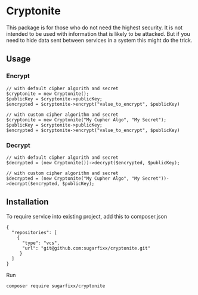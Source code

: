 # Cryptonite

This package is for those who do not need the highest security. It is not intended to be used with information that is likely to be attacked. But if you need to hide data sent between services in a system this might do the trick.


## Usage

### Encrypt

````
// with default cipher algorith and secret
$cryptonite = new Cryptonite();
$publicKey = $cryptonite->publicKey;
$encrypted = $cryptonite->encrypt("value_to_encrypt", $publicKey)

// with custom cipher algorithm and secret
$cryptonite = new Cryptonite("My Cupher Algo", "My Secret");
$publicKey = $cryptonite->publicKey;
$encrypted = $cryptonite->encrypt("value_to_encrypt", $publicKey)
````

### Decrypt

````
// with default cipher algorith and secret
$decrypted = (new Cryptonite())->decrypt($encrypted, $publicKey);

// with custom cipher algorithm and secret
$decrypted = (new Cryptonite("My Cupher Algo", "My Secret"))->decrypt($encrypted, $publicKey);
````

## Installation


To require service into existing project, add this to composer.json
````
{
  "repositories": [
    {
      "type": "vcs",
      "url": "git@github.com:sugarfixx/cryptonite.git"
     }
  ]   
}
````
Run
```angular2html
composer require sugarfixx/cryptonite
```
